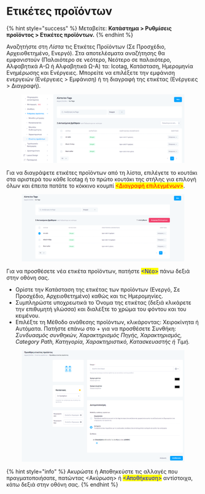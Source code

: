 # Ετικέτες προϊόντων

{% hint style="success" %}
Μεταβείτε: **Κατάστημα > Ρυθμίσεις προϊόντος > Ετικέτες προϊόντων.**
{% endhint %}

Αναζητήστε στη _Λίστα_ τις Ετικέτες Προϊόντων (Σε Προσχέδιο, Αρχειοθετημένο, Ενεργό). Στα αποτελέσματα αναζήτησης θα εμφανιστούν (Παλαιότερο σε νεότερο, Νεότερο σε παλαιότερο, Αλφαβητικά Α-Ω ή Αλφαβητικά Ω-Α) τα: Icotag, Κατάσταση, Ημερομηνία Ενημέρωσης και Ενέργειες. Μπορείτε να επιλέξετε την εμφάνιση ενεργειών (Ενέργειες > Εμφάνιση) ή τη διαγραφή της ετικέτας (Ενέργειες > Διαγραφή).

<figure><img src="../../.gitbook/assets/ScreenHunter 36.png" alt=""><figcaption></figcaption></figure>

Για να διαγράψετε ετικέτες προϊόντων από τη λίστα, επιλέγετε το κουτάκι στα αριστερά του κάθε Icotag ή το πρώτο κουτάκι της στήλης για επιλογή όλων και έπειτα πατάτε το κόκκινο κουμπί <mark style="color:red;"><Διαγραφή επιλεγμένων></mark>.

<figure><img src="../../.gitbook/assets/ScreenHunter 37.png" alt=""><figcaption></figcaption></figure>

Για να προσθέσετε νέα ετικέτα προϊόντων, πατήστε <mark style="color:blue;"><Νέο></mark> πάνω δεξιά στην οθόνη σας.

* Ορίστε την Κατάσταση της ετικέτας των προϊόντων (Ενεργό, Σε Προσχέδιο, Αρχειοθετημένο) καθώς και τις Ημερομηνίες.
* Συμπληρώστε υποχρεωτικά το Όνομα της ετικέτας (δεξιά κλικάρετε την επιθυμητή γλώσσα) και διαλέξτε το χρώμα του φόντου και του κειμένου. &#x20;
* Επιλέξτε τη Μέθοδο ανάθεσης προϊόντων, κλικάροντας: Χειροκίνητα ή Αυτόματα. Πατήστε επάνω στο + για να προσθέσετε Συνθήκη: _Συνδυασμός συνθηκών, Χαρακτηρισμός Πηγής, Χαρακτηρισμός, Category Path, Κατηγορία, Χαρακτηριστικό, Κατασκευαστής ή Τιμή._

<figure><img src="../../.gitbook/assets/ScreenHunter 40.png" alt=""><figcaption></figcaption></figure>

{% hint style="info" %}
Ακυρώστε ή Αποθηκεύστε τις αλλαγές που πραγματοποιήσατε, πατώντας <Ακύρωση> ή <mark style="color:blue;"><Αποθήκευση></mark> αντίστοιχα, κάτω δεξιά στην οθόνη σας.
{% endhint %}



